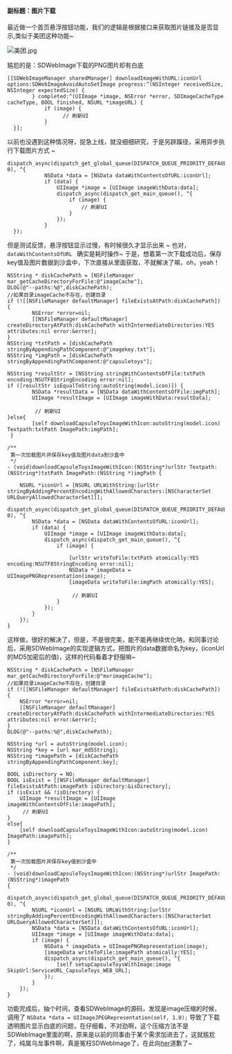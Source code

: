 #### 副标题：图片下载

最近做一个首页悬浮按钮功能，我们的逻辑是根据接口来获取图片链接及是否显示,类似于美团这种功能~

![美团.jpg](https://upload-images.jianshu.io/upload_images/1518951-b5d313e0281993a2.jpg?imageMogr2/auto-orient/strip%7CimageView2/2/w/1240)

尴尬的是：SDWebImage下载的PNG图片却有白底

```
[[SDWebImageManager sharedManager] downloadImageWithURL:iconUrl options:SDWebImageAvoidAutoSetImage progress:^(NSInteger receivedSize, NSInteger expectedSize) {
        } completed:^(UIImage *image, NSError *error, SDImageCacheType cacheType, BOOL finished, NSURL *imageURL) {
            if (image) {
                  // 刷新UI
            }
  }];
```
以前也没遇到这种情况呀，捉急上线，就没细细研究，于是另辟蹊径，采用异步执行下载图片方式 ~

```
dispatch_async(dispatch_get_global_queue(DISPATCH_QUEUE_PRIORITY_DEFAULT, 0), ^{
            NSData *data = [NSData dataWithContentsOfURL:iconUrl];
            if (data) {
                UIImage *image = [UIImage imageWithData:data];
                dispatch_async(dispatch_get_main_queue(), ^{
                    if (image) {
                        // 刷新UI
                    }
                });
            }
  });
```
但是测试反馈，悬浮按钮显示过慢，有时候很久才显示出来 ~
也对，`dataWithContentsOfURL ` 确实是耗时操作~
于是，想着第一次下载成功后，保存key值及图片数据到沙盒中，下次直接从里面获取，不就解决了嘛，oh，yeah！
```
NSString * diskCachePath = [NSFileManager mar_getCacheDirectoryForFile:@"imageCache"];
DLOG(@"--paths:%@",diskCachePath);
//如果目录imageCache不存在，创建目录
if (![[NSFileManager defaultManager] fileExistsAtPath:diskCachePath]) {
        NSError *error=nil;
        [[NSFileManager defaultManager] createDirectoryAtPath:diskCachePath withIntermediateDirectories:YES attributes:nil error:&error];
}
NSString *txtPath = [diskCachePath stringByAppendingPathComponent:@"imagekey.txt"];
NSString *imgPath = [diskCachePath stringByAppendingPathComponent:@"capsuletoys"];
        
NSString *resultStr = [NSString stringWithContentsOfFile:txtPath encoding:NSUTF8StringEncoding error:nil];
if ([resultStr isEqualToString:autoString(model.icon)]) {
        NSData *resultData = [NSData dataWithContentsOfFile:imgPath];
        UIImage *resultImage = [UIImage imageWithData:resultData];
            
         // 刷新UI
}else{
        [self downloadCapsuleToysImageWithIcon:autoString(model.icon) Textpath:txtPath ImagePath:imgPath];
 }

```
```
/**
 第一次加载图片并保存key值及图片data到沙盒中
 */
- (void)downloadCapsuleToysImageWithIcon:(NSString*)urlStr Textpath:(NSString*)txtPath ImagePath:(NSString *)imgPath {
    
    NSURL *iconUrl = [NSURL URLWithString:[urlStr stringByAddingPercentEncodingWithAllowedCharacters:[NSCharacterSet URLQueryAllowedCharacterSet]]];
    dispatch_async(dispatch_get_global_queue(DISPATCH_QUEUE_PRIORITY_DEFAULT, 0), ^{
        NSData *data = [NSData dataWithContentsOfURL:iconUrl];
        if (data) {
            UIImage *image = [UIImage imageWithData:data];
            dispatch_async(dispatch_get_main_queue(), ^{
                if (image) {
                    
                    [urlStr writeToFile:txtPath atomically:YES encoding:NSUTF8StringEncoding error:nil];
                    NSData * imageData = UIImagePNGRepresentation(image);
                    [imageData writeToFile:imgPath atomically:YES];
                    
                     // 刷新UI
                }
            });
        }
    });
}
```
这样做，很好的解决了，但是，不是很完美，能不能再继续优化呐，和同事讨论后，采用SDWebImage的实现逻辑方式，把图片的data数据命名为key，(iconUrl的MD5加密后的值)，这样的代码看着才舒服嘛~ 

```
NSString * diskCachePath = [NSFileManager mar_getCacheDirectoryForFile:@"mxrimageCache"];
//如果目录imageCache不存在，创建目录
if (![[NSFileManager defaultManager] fileExistsAtPath:diskCachePath]) {
    NSError *error=nil;
    [[NSFileManager defaultManager] createDirectoryAtPath:diskCachePath withIntermediateDirectories:YES attributes:nil error:&error];
}
DLOG(@"--paths:%@",diskCachePath);

NSString *url = autoString(model.icon);
NSString *key = [url mar_md5String];
NSString *imagePath = [diskCachePath stringByAppendingPathComponent:key];

BOOL isDirectory = NO;
BOOL isExist = [[NSFileManager defaultManager] fileExistsAtPath:imagePath isDirectory:&isDirectory];
if (isExist && !isDirectory) {
    UIImage *resultImage = [UIImage imageWithContentsOfFile:imagePath];
     // 刷新UI
}
else{
    [self downloadCapsuleToysImageWithIcon:autoString(model.icon) ImagePath:imagePath];
}
```

```
/**
 第一次加载图片并保存key值到沙盒中
 */
- (void)downloadCapsuleToysImageWithIcon:(NSString*)urlStr ImagePath:(NSString*)imagePath
{
    dispatch_async(dispatch_get_global_queue(DISPATCH_QUEUE_PRIORITY_DEFAULT, 0), ^{
        NSURL *iconUrl = [NSURL URLWithString:[urlStr stringByAddingPercentEncodingWithAllowedCharacters:[NSCharacterSet URLQueryAllowedCharacterSet]]];
        NSData *data = [NSData dataWithContentsOfURL:iconUrl];
        UIImage *image = [UIImage imageWithData:data];
        if (image) {
            NSData * imageData = UIImagePNGRepresentation(image);
            [imageData writeToFile:imagePath atomically:YES];
            dispatch_async(dispatch_get_main_queue(), ^{
                [self setupCapsuleToysWithImage:image SkipUrl:ServiceURL_CapsuleToys_WEB_URL];
            });
        }
    });
}
```

功能完成后，抽个时间，查看SDWebImage的源码，发现是image压缩的时候，调用了
`
NSData *data = UIImageJPEGRepresentation(self, 1.0);
`
导致了下载透明图片显示白底的问题，在仔细看，不对劲啊，这个压缩方法不是SDWebImage里面的啊，原来是以前的同事由于某个需求加进去了，这就尴尬了，纯属乌龙事件啊，真是冤枉SDWebImage了，在此向[her](https://github.com/rs/SDWebImage)道歉了~

